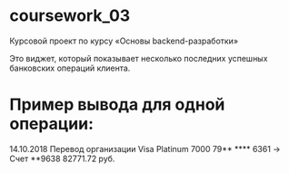 # coursework_03
Курсовой проект по курсу «Основы backend-разработки»

Это виджет, который показывает несколько последних успешных банковских операций клиента.

# Пример вывода для одной операции:
14.10.2018 Перевод организации
Visa Platinum 7000 79** **** 6361 -> Счет **9638
82771.72 руб.

